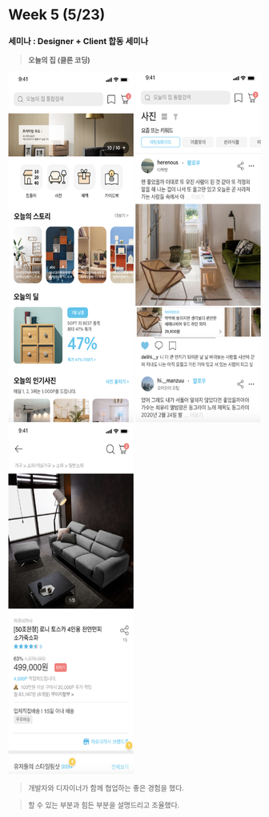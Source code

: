# Week 5 (5/23)

### 세미나 : Designer + Client 합동 세미나

> **오늘의 집 (클론 코딩)**

<div>
  <img src = "./READMEimg/ss1.png" width = "250" height = "700">
  <img src = "./READMEimg/ss2.png" width = "250" height = "700">   
  <img src = "./READMEimg/ss3.png" width = "250" height = "700">
</div>



> 개발자와 디자이너가 함께 협업하는 좋은 경험을 했다.

> 할 수 있는 부분과 힘든 부분을 설명드리고 조율했다.
